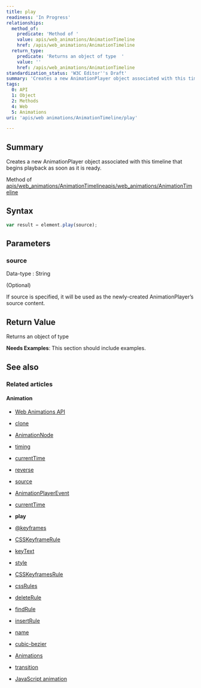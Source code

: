 ```yaml
---
title: play
readiness: 'In Progress'
relationships:
  method_of:
    predicate: 'Method of '
    value: apis/web_animations/AnimationTimeline
    href: /apis/web_animations/AnimationTimeline
  return_type:
    predicate: 'Returns an object of type  '
    value: ''
    href: /apis/web_animations/AnimationTimeline
standardization_status: 'W3C Editor''s Draft'
summary: 'Creates a new AnimationPlayer object associated with this timeline that begins playback as soon as it is ready.'
tags:
  0: API
  1: Object
  2: Methods
  4: Web
  5: Animations
uri: 'apis/web animations/AnimationTimeline/play'

---
```

## Summary

Creates a new AnimationPlayer object associated with this timeline that begins playback as soon as it is ready.

Method of [apis/web\_animations/AnimationTimeline](/apis/web_animations/AnimationTimeline)[apis/web\_animations/AnimationTimeline](/apis/web_animations/AnimationTimeline)

## Syntax

``` js
var result = element.play(source);
```

## Parameters

### source

 Data-type
:   String

(Optional)

If source is specified, it will be used as the newly-created AnimationPlayer’s source content.

## Return Value

Returns an object of type

**Needs Examples**: This section should include examples.

## See also

### Related articles

#### Animation

-   [Web Animations API](/apis/web_animations)

-   [clone](/apis/web_animations/AnimationEffect/clone)

-   [AnimationNode](/apis/web_animations/AnimationNode)

-   [timing](/apis/web_animations/AnimationNode/timing)

-   [currentTime](/apis/web_animations/AnimationPlayer/currentTime)

-   [reverse](/apis/web_animations/AnimationPlayer/reverse)

-   [source](/apis/web_animations/AnimationPlayer/source)

-   [AnimationPlayerEvent](/apis/web_animations/AnimationPlayerEvent)

-   [currentTime](/apis/web_animations/AnimationTimeline/currentTime)

-   **play**

-   [@keyframes](/css/atrules/@keyframes)

-   [CSSKeyframeRule](/css/cssom/CSSKeyframeRule)

-   [keyText](/css/cssom/CSSKeyframeRule/keyText)

-   [style](/css/cssom/CSSKeyframeRule/style)

-   [CSSKeyframesRule](/css/cssom/CSSKeyframesRule)

-   [cssRules](/css/cssom/CSSKeyframesRule/cssRules)

-   [deleteRule](/css/cssom/CSSKeyframesRule/deleteRule)

-   [findRule](/css/cssom/CSSKeyframesRule/findRule)

-   [insertRule](/css/cssom/CSSKeyframesRule/insertRule)

-   [name](/css/cssom/CSSKeyframesRule/name)

-   [cubic-bezier](/css/functions/cubic-bezier)

-   [Animations](/css/properties/animations)

-   [transition](/css/properties/transition)

-   [JavaScript animation](/tutorials/animation_in_javascript_2)

